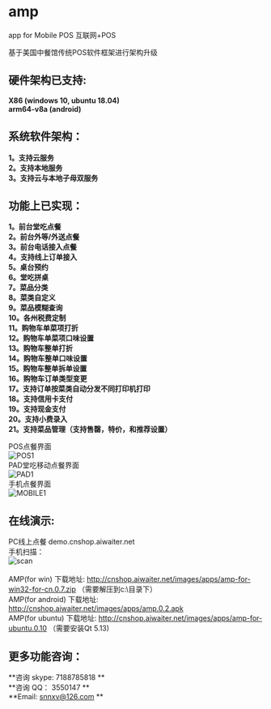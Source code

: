 # amp
app for Mobile POS 互联网+POS

基于美国中餐馆传统POS软件框架进行架构升级

## 硬件架构已支持: 
**X86 (windows 10, ubuntu 18.04)**<br/>
**arm64-v8a (android)**<br/>

## 系统软件架构：
**1。支持云服务**<br/>
**2。支持本地服务**<br/>
**3。支持云与本地子母双服务**<br/>

## 功能上已实现：
**1。前台堂吃点餐**<br/>
**2。前台外等/外送点餐**<br/>
**3。前台电话接入点餐**<br/>
**4。支持线上订单接入**<br/>
**5。桌台预约**<br/>
**6。堂吃拼桌**<br/>
**7。菜品分类**<br/>
**8。菜类自定义**<br/>
**9。菜品模糊查询**<br/>
**10。各州税费定制**<br/>
**11。购物车单菜项打折**<br/>
**12。购物车单菜项口味设置**<br/>
**13。购物车整单打折**<br/>
**14。购物车整单口味设置**<br/>
**15。购物车整单拆单设置**<br/>
**16。购物车订单类型变更**<br/>
**17。支持订单按菜类自动分发不同打印机打印**<br/>
**18。支持信用卡支付**<br/>
**19。支持现金支付**<br/>
**20。支持小费录入**<br/>
**21。支持菜品管理（支持售罄，特价，和推荐设置）**<br/>

POS点餐界面 <br/>![POS1](http://cnshop.aiwaiter.net/images/pos-1.png)<br/>
PAD堂吃移动点餐界面 <br/> ![PAD1](http://cnshop.aiwaiter.net/images/pad-1.png)<br/>
手机点餐界面 <br/> ![MOBILE1](http://cnshop.aiwaiter.net/images/mobile-1.png) <br/>

## 在线演示:<br/>
PC线上点餐  demo.cnshop.aiwaiter.net<br/>
手机扫描：<br/> ![scan](http://cnshop.aiwaiter.net/images/demo-qrcode.png)<br/>
<br/>
AMP(for win) 下载地址: http://cnshop.aiwaiter.net/images/apps/amp-for-win32-for-cn.0.7.zip （需要解压到c:\目录下）<br/>
AMP(for android) 下载地址: http://cnshop.aiwaiter.net/images/apps/amp.0.2.apk<br/>
AMP(for ubuntu) 下载地址: http://cnshop.aiwaiter.net/images/apps/amp-for-ubuntu.0.10 （需要安装Qt 5.13)<br/>

## 更多功能咨询：<br/>
**咨询 skype: 7188785818 **<br/>
**咨询 QQ： 3550147 **<br/>
**Email: snnxv@126.com **<br/>


